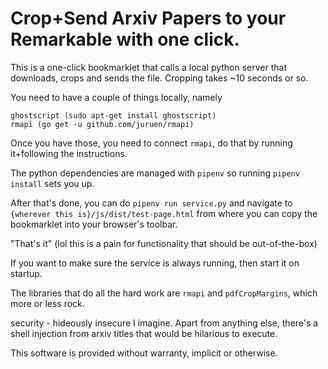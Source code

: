 
# Crop+Send Arxiv Papers to your Remarkable with one click.

This is a one-click bookmarklet that calls a local python server that downloads, crops and sends the file. Cropping takes ~10 seconds or so.

You need to have a couple of things locally, namely

```
ghostscript (sudo apt-get install ghostscript)
rmapi (go get -u github.com/juruen/rmapi)
```

Once you have those, you need to connect `rmapi`, do that by running it+following the instructions.

The python dependencies are managed with `pipenv` so running `pipenv install` sets you up.

After that's done, you can do `pipenv run service.py` and navigate to `{wherever this is}/js/dist/test-page.html` from where you can copy the bookmarklet into your browser's toolbar.

"That's it" (lol this is a pain for functionality that should be out-of-the-box)

If you want to make sure the service is always running, then start it on startup.

The libraries that do all the hard work are `rmapi` and `pdfCropMargins`, which more or less rock. 

security - hideously insecure I imagine. Apart from anything else, there's a shell injection from arxiv titles that would be hilarious to execute.

This software is provided without warranty, implicit or otherwise.
